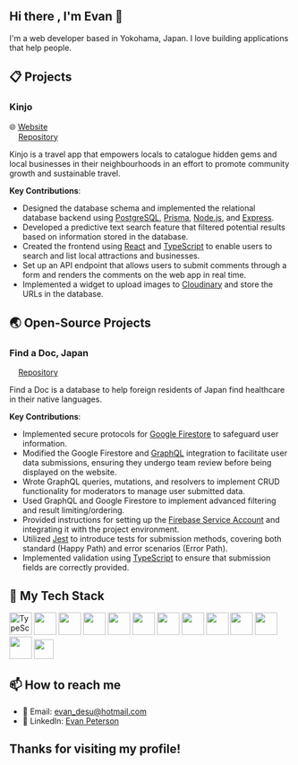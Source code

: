 ## Hi there , I'm Evan 👋

I'm a web developer based in Yokohama, Japan. I love building applications that help people.

## 📋 Projects
### Kinjo
🌐 [Website](https://www.kinjo-japan.com/)  
<img src="https://github.githubassets.com/images/modules/logos_page/GitHub-Mark.png" height=12/> [Repository](https://github.com/orgs/Kinjo-team/repositories)  

Kinjo is a travel app that empowers locals to catalogue hidden gems and local businesses in their neighbourhoods in an effort to promote community growth and sustainable travel.

**Key Contributions**:
   * Designed the database schema and implemented the relational database backend using [PostgreSQL](https://www.postgresql.org/), [Prisma](https://www.prisma.io/), [Node.js](https://nodejs.org/en), and [Express](https://expressjs.com/).
   * Developed a predictive text search feature that filtered potential results based on information stored in the database.
   * Created the frontend using [React](https://react.dev/) and [TypeScript](https://www.typescriptlang.org/) to enable users to search and list local attractions and businesses.
   * Set up an API endpoint that allows users to submit comments through a form and renders the comments on the web app in real time.
   * Implemented a widget to upload images to [Cloudinary](https://cloudinary.com/) and store the URLs in the database.

## 🌏 Open-Source Projects
### Find a Doc, Japan
<img src="https://github.githubassets.com/images/modules/logos_page/GitHub-Mark.png" height=12/> [Repository](https://github.com/ourjapanlife/findadoc-server)

Find a Doc is a database to help foreign residents of Japan find healthcare in their native languages.

**Key Contributions**:
   * Implemented secure protocols for [Google Firestore](https://firebase.google.com/docs/firestore) to safeguard user information.
   * Modified the Google Firestore and [GraphQL](https://graphql.org/) integration to facilitate user data submissions, ensuring they undergo team review before being displayed on the website.
   * Wrote GraphQL queries, mutations, and resolvers to implement CRUD functionality for moderators to manage user submitted data.
   * Used GraphQL and Google Firestore to implement advanced filtering and result limiting/ordering.
   * Provided instructions for setting up the [Firebase Service Account](https://firebase.google.com/support/guides/service-accounts) and integrating it with the project environment.
   * Utilized [Jest](https://jestjs.io/) to introduce tests for submission methods, covering both standard (Happy Path) and error scenarios (Error Path).
   * Implemented validation using [TypeScript](https://www.typescriptlang.org/) to ensure that submission fields are correctly provided.

## 🔧 My Tech Stack
<span>
<img src="https://upload.wikimedia.org/wikipedia/commons/4/4c/Typescript_logo_2020.svg" alt="TypeScript Logo" height=40/>
<img src="https://upload.wikimedia.org/wikipedia/commons/6/6a/JavaScript-logo.png" height=40/>
<img src="https://upload.wikimedia.org/wikipedia/commons/c/c3/Python-logo-notext.svg" height=40/>
<img src="https://upload.wikimedia.org/wikipedia/commons/thumb/2/29/Postgresql_elephant.svg/1280px-Postgresql_elephant.svg.png" height=40/>
<img src="https://upload.wikimedia.org/wikipedia/commons/a/a7/React-icon.svg" height=40/>
<img src="https://upload.wikimedia.org/wikipedia/commons/thumb/6/61/HTML5_logo_and_wordmark.svg/1280px-HTML5_logo_and_wordmark.svg.png" height=40/>
<img src="https://upload.wikimedia.org/wikipedia/commons/d/d5/CSS3_logo_and_wordmark.svg" height=40/>
<img src="https://upload.wikimedia.org/wikipedia/commons/d/d9/Node.js_logo.svg" height=40/>
<img src="https://cdn.worldvectorlogo.com/logos/prisma-3.svg" height=40/>
<img src="https://seeklogo.com/images/T/typeorm-logo-F243B34DEE-seeklogo.com.png" width=40/>
<img src="https://upload.wikimedia.org/wikipedia/commons/1/17/GraphQL_Logo.svg" height=40/>
<img src="https://cdn.icon-icons.com/icons2/2699/PNG/512/firebase_logo_icon_171157.png" height=40/>
<img src="https://cdn.freebiesupply.com/logos/large/2x/jest-logo-png-transparent.png" width=35/>
</span>

## 📫 How to reach me

- 📧 Email: [evan_desu@hotmail.com](mailto:evan_desu@hotmail.com)
- 👥 LinkedIn: [Evan Peterson](https://www.linkedin.com/in/evan-peterson-desu/)

## Thanks for visiting my profile!
